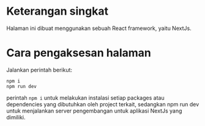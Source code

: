 # Keterangan singkat
Halaman ini dibuat menggunakan sebuah React framework, yaitu NextJs.
# Cara pengaksesan halaman
Jalankan perintah berikut:
```
npm i
npm run dev
```
perintah ```npm i``` untuk melakukan instalasi setiap packages atau dependencies yang dibutuhkan oleh project terkait, sedangkan npm run dev untuk menjalankan server pengembangan untuk aplikasi NextJs yang dimiliki.